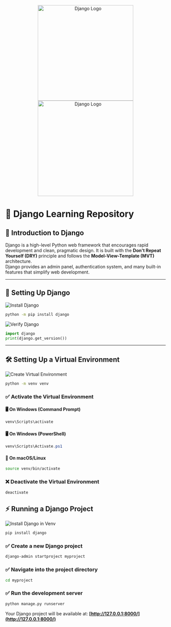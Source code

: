 <p align="center">
  <a href="https://docs.djangoproject.com/en/stable/" target="_blank">
    <img src="https://encrypted-tbn0.gstatic.com/images?q=tbn:ANd9GcQZ7gi-Vovymw3486xkL9Oz9jBzCXEVyvPxIA&s#gh-light-mode-only" width="300" alt="Django Logo">
    <img src="https://codereview.doctor/django-logo.png#gh-dark-mode-only" width="300" alt="Django Logo">
  </a>
</p>


# 🚀 Django Learning Repository

## 📌 Introduction to Django  
Django is a high-level Python web framework that encourages rapid development and clean, pragmatic design. It is built with the **Don't Repeat Yourself (DRY)** principle and follows the **Model-View-Template (MVT)** architecture.  
Django provides an admin panel, authentication system, and many built-in features that simplify web development.

---

## 🔧 Setting Up Django  

![Install Django](https://img.shields.io/badge/Install%20Django-green?style=for-the-badge&logo=python)  
```bash
python -m pip install django
```
  
![Verify Django](https://img.shields.io/badge/Verify%20Django-blue?style=for-the-badge&logo=python)  
```python
import django
print(django.get_version())
```

---

## 🛠 Setting Up a Virtual Environment  

![Create Virtual Environment](https://img.shields.io/badge/Create%20Venv-orange?style=for-the-badge&logo=python)  
```bash
python -m venv venv
```

### ✅ Activate the Virtual Environment  

#### 🖥️ On Windows (Command Prompt)  
```cmd
venv\Scripts\activate
```

#### 🖥️ On Windows (PowerShell)  
```powershell
venv\Scripts\Activate.ps1
```

#### 🍏 On macOS/Linux  
```bash
source venv/bin/activate
```

### ❌ Deactivate the Virtual Environment  
```bash
deactivate
```


## ⚡ Running a Django Project  

  
![Install Django in Venv](https://img.shields.io/badge/Install%20Django%20inside%20Venv-purple?style=for-the-badge&logo=python)  
```bash
pip install django
```

### ✅ Create a new Django project  
```bash
django-admin startproject myproject
```

### ✅ Navigate into the project directory  
```bash
cd myproject
```

### ✅ Run the development server  
```bash
python manage.py runserver
```

Your Django project will be available at: **[http://127.0.0.1:8000/](http://127.0.0.1:8000/)**  